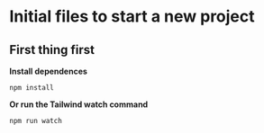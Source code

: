 # Initial files to start a new project

## First thing first

**Install dependences**
```
npm install
```

**Or run the Tailwind watch command**
```
npm run watch
```

